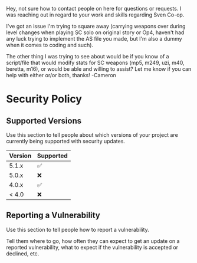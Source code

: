 Hey, not sure how to contact people on here for questions or requests. I was reaching out in regard to your work and skills regarding Sven Co-op. 

I've got an issue I'm trying to square away (carrying weapons over during level changes when playing SC solo on original story or Op4, haven't had any luck trying to implement the AS file
you made, but I'm also a dummy when it comes to coding and such).

The other thing I was trying to see about would be if you know of a script/file that would modify stats for SC weapons (mp5, m249, uzi, m40, beretta, m16), or would be able and willing
to assist? Let me know if you can help with either or/or both, thanks! -Cameron

# Security Policy

## Supported Versions

Use this section to tell people about which versions of your project are
currently being supported with security updates.

| Version | Supported          |
| ------- | ------------------ |
| 5.1.x   | :white_check_mark: |
| 5.0.x   | :x:                |
| 4.0.x   | :white_check_mark: |
| < 4.0   | :x:                |

## Reporting a Vulnerability

Use this section to tell people how to report a vulnerability.

Tell them where to go, how often they can expect to get an update on a
reported vulnerability, what to expect if the vulnerability is accepted or
declined, etc.
